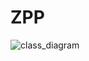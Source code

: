 # ZPP

![class_diagram](https://user-images.githubusercontent.com/78569836/205634381-f1e33d95-0679-472b-b890-77c760f46e6c.png)
